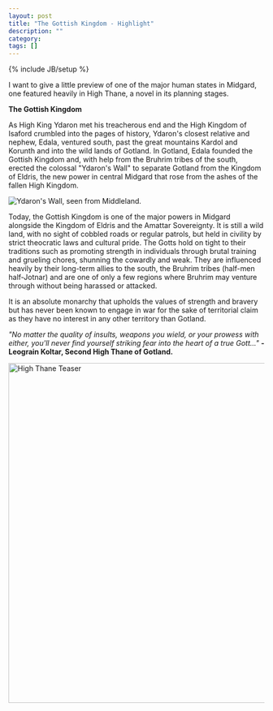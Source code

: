 ```yaml
---
layout: post
title: "The Gottish Kingdom - Highlight"
description: ""
category: 
tags: []
---
```

{% include JB/setup %}

I want to give a little preview of one of the major human states in Midgard, one featured heavily in High Thane, a novel in its planning stages.

<strong>The Gottish Kingdom</strong>

As High King Ydaron met his treacherous end and the High Kingdom of Isaford crumbled into the pages of history, Ydaron's closest relative and nephew, Edala, ventured south, past the great mountains Kardol and Korunth and into the wild lands of Gotland. In Gotland, Edala founded the Gottish Kingdom and, with help from the Bruhrim tribes of the south, erected the colossal "Ydaron's Wall" to separate Gotland from the Kingdom of Eldris, the new power in central Midgard that rose from the ashes of the fallen High Kingdom.

<img src="http://dl.dropbox.com/u/52898506/2012-05-30%20-%20WallV2.jpg" alt="Ydaron's Wall, seen from Middleland." />

Today, the Gottish Kingdom is one of the major powers in Midgard alongside the Kingdom of Eldris and the Amattar Sovereignty. It is still a wild land, with no sight of cobbled roads or regular patrols, but held in civility by strict theocratic laws and cultural pride. The Gotts hold on tight to their traditions such as promoting strength in individuals through brutal training and grueling chores, shunning the cowardly and weak. They are influenced heavily by their long-term allies to the south, the Bruhrim tribes (half-men half-Jotnar) and are one of only a few regions where Bruhrim may venture through without being harassed or attacked.

It is an absolute monarchy that upholds the values of strength and bravery but has never been known to engage in war for the sake of territorial claim as they have no interest in any other territory than Gotland.

<em>"No matter the quality of insults, weapons you wield, or your prowess with either, you'll never find yourself striking fear into the heart of a true Gott..."</em>
<strong>- Leograin Koltar, Second High Thane of Gotland.</strong>

<img title="A Map of Midgard" src="http://i.imgur.com/0AN5n.jpg" alt="High Thane Teaser" width="670" height="670">